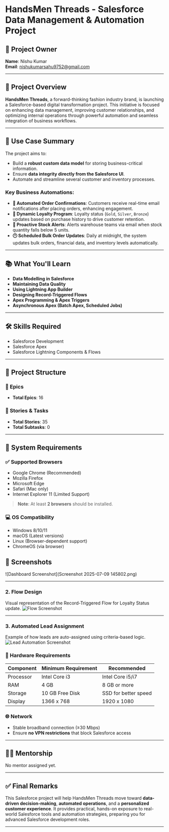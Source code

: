# HandsMen Threads - Salesforce Data Management & Automation Project

## 👤 Project Owner
**Name**: Nishu Kumar  
**Email**: [nishukumarsahu9752@gmail.com](mailto:nishukumarsahu9752@gmail.com)

---

## 🧵 Project Overview

**HandsMen Threads**, a forward-thinking fashion industry brand, is launching a Salesforce-based digital transformation project. This initiative is focused on enhancing data management, improving customer relationships, and optimizing internal operations through powerful automation and seamless integration of business workflows.

---

## 🎯 Use Case Summary

The project aims to:

- Build a **robust custom data model** for storing business-critical information.
- Ensure **data integrity directly from the Salesforce UI**.
- Automate and streamline several customer and inventory processes.

### Key Business Automations:

- **📧 Automated Order Confirmations**: Customers receive real-time email notifications after placing orders, enhancing engagement.
- **🏅 Dynamic Loyalty Program**: Loyalty status (`Gold`, `Silver`, `Bronze`) updates based on purchase history to drive customer retention.
- **🚨 Proactive Stock Alerts**: Alerts warehouse teams via email when stock quantity falls below 5 units.
- **🕛 Scheduled Bulk Order Updates**: Daily at midnight, the system updates bulk orders, financial data, and inventory levels automatically.

---

## 📚 What You'll Learn

- **Data Modelling in Salesforce**
- **Maintaining Data Quality**
- **Using Lightning App Builder**
- **Designing Record-Triggered Flows**
- **Apex Programming & Apex Triggers**
- **Asynchronous Apex (Batch Apex, Scheduled Jobs)**

---

## 🛠️ Skills Required

- Salesforce Development  
- Salesforce Apex  
- Salesforce Lightning Components & Flows  

---

## 🧩 Project Structure

### 📌 Epics
- **Total Epics**: 16

### 📌 Stories & Tasks
- **Total Stories**: 35  
- **Total Subtasks**: 0

---

## 🧪 System Requirements

### ✅ Supported Browsers
- Google Chrome (Recommended)
- Mozilla Firefox
- Microsoft Edge
- Safari (Mac only)
- Internet Explorer 11 (Limited Support)

> **Note**: At least **2 browsers** should be installed.

### 💻 OS Compatibility
- Windows 8/10/11
- macOS (Latest versions)
- Linux (Browser-dependent support)
- ChromeOS (via browser)

## 📸 Screenshots


![Dashboard Screenshot](Screenshot 2025-07-09 145802.png)

---

### 2. Flow Design
Visual representation of the Record-Triggered Flow for Loyalty Status update.
![Flow Screenshot](Screenshots/flow-design.png)

---

### 3. Automated Lead Assignment
Example of how leads are auto-assigned using criteria-based logic.
![Lead Automation Screenshot](Screenshots/lead-automation.png)


### 💾 Hardware Requirements
| Component     | Minimum Requirement | Recommended          |
|---------------|---------------------|----------------------|
| Processor     | Intel Core i3       | Intel Core i5/i7     |
| RAM           | 4 GB                | 8 GB or more         |
| Storage       | 10 GB Free Disk     | SSD for better speed |
| Display       | 1366 x 768          | 1920 x 1080          |

### 🌐 Network
- Stable broadband connection (≥30 Mbps)
- Ensure **no VPN restrictions** that block Salesforce access

---

## 🧑‍💼 Mentorship

No mentor assigned yet.

---

## ✅ Final Remarks

This Salesforce project will help HandsMen Threads move toward **data-driven decision-making**, **automated operations**, and a **personalized customer experience**. It provides practical, hands-on exposure to real-world Salesforce tools and automation strategies, preparing you for advanced Salesforce development roles.

---
